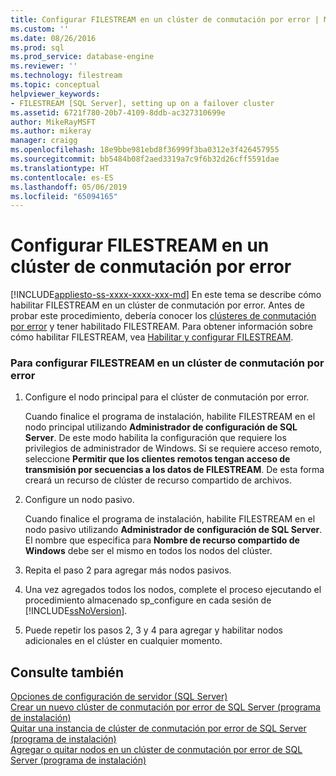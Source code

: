 ```yaml
---
title: Configurar FILESTREAM en un clúster de conmutación por error | Microsoft Docs
ms.custom: ''
ms.date: 08/26/2016
ms.prod: sql
ms.prod_service: database-engine
ms.reviewer: ''
ms.technology: filestream
ms.topic: conceptual
helpviewer_keywords:
- FILESTREAM [SQL Server], setting up on a failover cluster
ms.assetid: 6721f780-20b7-4109-8ddb-ac327310699e
author: MikeRayMSFT
ms.author: mikeray
manager: craigg
ms.openlocfilehash: 18e9bbe981ebd8f36999f3ba0312e3f426457955
ms.sourcegitcommit: bb5484b08f2aed3319a7c9f6b32d26cff5591dae
ms.translationtype: HT
ms.contentlocale: es-ES
ms.lasthandoff: 05/06/2019
ms.locfileid: "65094165"
---
```

# <a name="set-up-filestream-on-a-failover-cluster"></a>Configurar FILESTREAM en un clúster de conmutación por error
[!INCLUDE[appliesto-ss-xxxx-xxxx-xxx-md](../../includes/appliesto-ss-xxxx-xxxx-xxx-md.md)]
  En este tema se describe cómo habilitar FILESTREAM en un clúster de conmutación por error. Antes de probar este procedimiento, debería conocer los [clústeres de conmutación por error](../../sql-server/failover-clusters/windows/always-on-failover-cluster-instances-sql-server.md) y tener habilitado FILESTREAM. Para obtener información sobre cómo habilitar FILESTREAM, vea [Habilitar y configurar FILESTREAM](../../relational-databases/blob/enable-and-configure-filestream.md).  
  
### <a name="to-set-up-filestream-on-a-failover-cluster"></a>Para configurar FILESTREAM en un clúster de conmutación por error  
  
1.  Configure el nodo principal para el clúster de conmutación por error.  
  
     Cuando finalice el programa de instalación, habilite FILESTREAM en el nodo principal utilizando **Administrador de configuración de SQL Server**. De este modo habilita la configuración que requiere los privilegios de administrador de Windows. Si se requiere acceso remoto, seleccione **Permitir que los clientes remotos tengan acceso de transmisión por secuencias a los datos de FILESTREAM**. De esta forma creará un recurso de clúster de recurso compartido de archivos.  
  
2.  Configure un nodo pasivo.  
  
     Cuando finalice el programa de instalación, habilite FILESTREAM en el nodo pasivo utilizando **Administrador de configuración de SQL Server**. El nombre que especifica para **Nombre de recurso compartido de Windows** debe ser el mismo en todos los nodos del clúster.  
  
3.  Repita el paso 2 para agregar más nodos pasivos.  
  
4.  Una vez agregados todos los nodos, complete el proceso ejecutando el procedimiento almacenado sp_configure en cada sesión de [!INCLUDE[ssNoVersion](../../includes/ssnoversion-md.md)].  
  
5.  Puede repetir los pasos 2, 3 y 4 para agregar y habilitar nodos adicionales en el clúster en cualquier momento.  
  
## <a name="see-also"></a>Consulte también  
 [Opciones de configuración de servidor &#40;SQL Server&#41;](../../database-engine/configure-windows/server-configuration-options-sql-server.md)   
 [Crear un nuevo clúster de conmutación por error de SQL Server &#40;programa de instalación&#41;](../../sql-server/failover-clusters/install/create-a-new-sql-server-failover-cluster-setup.md)   
 [Quitar una instancia de clúster de conmutación por error de SQL Server &#40;programa de instalación&#41;](../../sql-server/failover-clusters/install/remove-a-sql-server-failover-cluster-instance-setup.md)   
 [Agregar o quitar nodos en un clúster de conmutación por error de SQL Server &#40;programa de instalación&#41;](../../sql-server/failover-clusters/install/add-or-remove-nodes-in-a-sql-server-failover-cluster-setup.md)  
  
  

